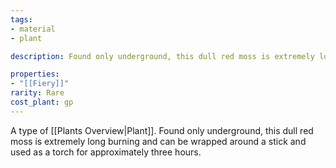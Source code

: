 ```yaml
---
tags:
- material
- plant

description: Found only underground, this dull red moss is extremely long burning and can be wrapped around a stick and used as a torch for approximately three hours.

properties:
- "[[Fiery]]"
rarity: Rare
cost_plant: gp
---
```

A type of [[Plants Overview|Plant]]. Found only underground, this dull red moss is extremely long burning and can be wrapped around a stick and used as a torch for approximately three hours.
